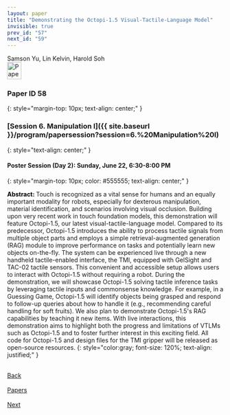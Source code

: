 ```yaml
---
layout: paper
title: "Demonstrating the Octopi-1.5 Visual-Tactile-Language Model"
invisible: true
prev_id: "57"
next_id: "59"
---
```

<div class="paper-authors">
  <div class="paper-author-box">
    <div class="paper-author-name">Samson Yu, Lin Kelvin, Harold Soh</div>
    <div class="paper-author-uni"></div>
  </div>
</div>

<div class="paper-pdf">
  <div>
    <a href="https://www.roboticsproceedings.org/rss21/p058.pdf" title="Download PDF" target="_blank">
      <img src="{{ site.baseurl }}/images/paper_link_cardinal_red.png" alt="Paper PDF" width="33" height="40" />
    </a>
  </div>
</div>

### Paper ID 58
{: style="margin-top: 10px; text-align: center;" }

### [Session 6. Manipulation I]({{ site.baseurl }}/program/papersession?session=6.%20Manipulation%20I)
{: style="text-align: center;" }

#### Poster Session (Day 2): Sunday, June 22, 6:30-8:00 PM
{: style="margin-top: 10px; color: #555555; text-align: center;" }

<b style="color: black;">Abstract: </b>Touch is recognized as a vital sense for humans and an equally important modality for robots, especially for dexterous manipulation, material identification, and scenarios involving visual occlusion. Building upon very recent work in touch foundation models, this demonstration will feature Octopi-1.5, our latest visual-tactile-language model. Compared to its predecessor, Octopi-1.5 introduces the ability to process tactile signals from multiple object parts and employs a simple retrieval-augmented generation (RAG) module to improve performance on tasks and potentially learn new objects on-the-fly. The system can be experienced live through a new handheld tactile-enabled interface, the TMI, equipped with GelSight and TAC-02 tactile sensors. This convenient and accessible setup allows users to interact with Octopi-1.5 without requiring a robot. During the demonstration, we will showcase Octopi-1.5 solving tactile inference tasks by leveraging tactile inputs and commonsense knowledge. For example, in a Guessing Game, Octopi-1.5 will identify objects being grasped and respond to follow-up queries about how to handle it (e.g., recommending careful handling for soft fruits). We also plan to demonstrate Octopi-1.5's RAG capabilities by teaching it new items. With live interactions, this demonstration aims to highlight both the progress and limitations of VTLMs such as Octopi-1.5  and to foster further interest in this exciting field. All code for Octopi-1.5 and design files for the TMI gripper will be released as open-source resources.
{: style="color:gray; font-size: 120%; text-align: justified;" }

<div class="paper-menu">
  <div class="paper-menu-inner">
    <a href="{{ site.baseurl }}/program/papers/57/" title="Previous Paper">
            <div class="paper-menu-icon">
                <i class="fa fa-chevron-left"></i><br>
                <span class="paper-menu-label">Back</span>
            </div>
        </a>
    <a href="{{ site.baseurl }}/program/papers" title="All Papers">
      <div class="paper-menu-icon">
        <i class="fa fa-list"></i><br>
        <span class="paper-menu-label">Papers</span>
      </div>
    </a>
    <a href="{{ site.baseurl }}/program/papers/59/" title="Next Paper">
            <div class="paper-menu-icon">
                <i class="fa fa-chevron-right"></i><br>
                <span class="paper-menu-label">Next</span>
            </div>
        </a>
  </div>
</div>
